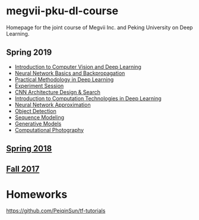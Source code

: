 # megvii-pku-dl-course
Homepage for the joint course of Megvii Inc. and Peking University on Deep Learning.
## Spring 2019
* [Introduction to Computer Vision and Deep Learning](https://github.com/zsc/megvii-pku-dl-course/blob/master/slides/Lecture1(Intro%20of%20CV%20and%20DL)_novideo.pdf)
* [Neural Network Basics and Backpropagation](network+basics+2019.pdf)
* [Practical Methodology in Deep Learning](Practical+Methodology+in+Deep+Learning(1).pdf)
* [Experiment Session](Practical+Deep+Learning_+Experiments.pdf)
* [CNN Architecture Design & Search](architecture%202019.pdf)
* [Introduction to Computation Technologies in Deep Learning](dl-comp-tech(1).pdf)
* [Neural Network Approximation](Neural%20Network%20Approximation.pdf)
* [Object Detection](Object%20Detection_pku_2019.4.3.pdf)
* [Sequence Modeling](Sequence%20Modeling%202019-04.pdf)
* [Generative Models](Lecture%2010%20Introduction%20to%20Generative%20Models.pdf)
* [Computational Photography](Computational%20Photography%20Talk.pdf)

## [Spring 2018](slides18)
## [Fall 2017](slides)

# Homeworks
https://github.com/PeiqinSun/tf-tutorials
